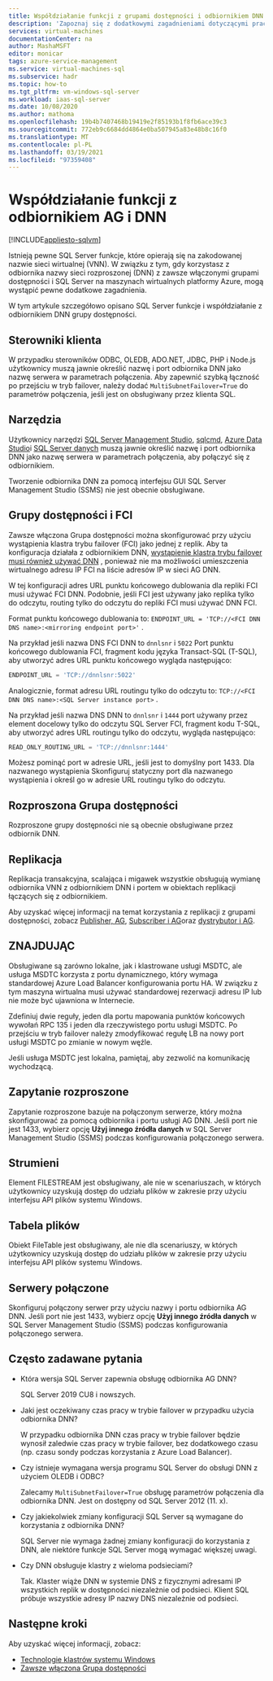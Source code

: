 ```yaml
---
title: Współdziałanie funkcji z grupami dostępności i odbiornikiem DNN
description: 'Zapoznaj się z dodatkowymi zagadnieniami dotyczącymi pracy z pewnymi SQL Server funkcjami i odbiornikiem nazwy sieci rozproszonej (DNN) z zawsze włączonymi grupami dostępności na SQL Server na maszynach wirtualnych platformy Azure. '
services: virtual-machines
documentationCenter: na
author: MashaMSFT
editor: monicar
tags: azure-service-management
ms.service: virtual-machines-sql
ms.subservice: hadr
ms.topic: how-to
ms.tgt_pltfrm: vm-windows-sql-server
ms.workload: iaas-sql-server
ms.date: 10/08/2020
ms.author: mathoma
ms.openlocfilehash: 19b4b7407468b19419e2f85193b1f8fb6ace39c3
ms.sourcegitcommit: 772eb9c6684dd4864e0ba507945a83e48b8c16f0
ms.translationtype: MT
ms.contentlocale: pl-PL
ms.lasthandoff: 03/19/2021
ms.locfileid: "97359408"
---
```

# <a name="feature-interoperability-with-ag-and-dnn-listener"></a>Współdziałanie funkcji z odbiornikiem AG i DNN 
[!INCLUDE[appliesto-sqlvm](../../includes/appliesto-sqlvm.md)]

Istnieją pewne SQL Server funkcje, które opierają się na zakodowanej nazwie sieci wirtualnej (VNN). W związku z tym, gdy korzystasz z odbiornika nazwy sieci rozproszonej (DNN) z zawsze włączonymi grupami dostępności i SQL Server na maszynach wirtualnych platformy Azure, mogą wystąpić pewne dodatkowe zagadnienia. 

W tym artykule szczegółowo opisano SQL Server funkcje i współdziałanie z odbiornikiem DNN grupy dostępności. 


## <a name="client-drivers"></a>Sterowniki klienta

W przypadku sterowników ODBC, OLEDB, ADO.NET, JDBC, PHP i Node.js użytkownicy muszą jawnie określić nazwę i port odbiornika DNN jako nazwę serwera w parametrach połączenia. Aby zapewnić szybką łączność po przejściu w tryb failover, należy dodać `MultiSubnetFailover=True` do parametrów połączenia, jeśli jest on obsługiwany przez klienta SQL. 

## <a name="tools"></a>Narzędzia

Użytkownicy narzędzi [SQL Server Management Studio](/sql/ssms/sql-server-management-studio-ssms), [sqlcmd](/sql/tools/sqlcmd-utility), [Azure Data Studio](/sql/azure-data-studio/what-is)i [SQL Server danych](/sql/ssdt/sql-server-data-tools) muszą jawnie określić nazwę i port odbiornika DNN jako nazwę serwera w parametrach połączenia, aby połączyć się z odbiornikiem. 

Tworzenie odbiornika DNN za pomocą interfejsu GUI SQL Server Management Studio (SSMS) nie jest obecnie obsługiwane. 


## <a name="availability-groups-and-fci"></a>Grupy dostępności i FCI

Zawsze włączona Grupa dostępności można skonfigurować przy użyciu wystąpienia klastra trybu failover (FCI) jako jednej z replik. Aby ta konfiguracja działała z odbiornikiem DNN, [wystąpienie klastra trybu failover musi również używać DNN](failover-cluster-instance-distributed-network-name-dnn-configure.md) , ponieważ nie ma możliwości umieszczenia wirtualnego adresu IP FCI na liście adresów IP w sieci AG DNN. 

W tej konfiguracji adres URL punktu końcowego dublowania dla repliki FCI musi używać FCI DNN. Podobnie, jeśli FCI jest używany jako replika tylko do odczytu, routing tylko do odczytu do repliki FCI musi używać DNN FCI. 

Format punktu końcowego dublowania to: `ENDPOINT_URL = 'TCP://<FCI DNN DNS name>:<mirroring endpoint port>'` . 

Na przykład jeśli nazwa DNS FCI DNN to `dnnlsnr` i `5022` Port punktu końcowego dublowania FCI, fragment kodu języka Transact-SQL (T-SQL), aby utworzyć adres URL punktu końcowego wygląda następująco: 

```sql
ENDPOINT_URL = 'TCP://dnnlsnr:5022'
```

Analogicznie, format adresu URL routingu tylko do odczytu to: `TCP://<FCI DNN DNS name>:<SQL Server instance port>` . 

Na przykład jeśli nazwa DNS DNN to `dnnlsnr` i `1444` port używany przez element docelowy tylko do odczytu SQL Server FCI, fragment kodu T-SQL, aby utworzyć adres URL routingu tylko do odczytu, wygląda następująco: 

```sql
READ_ONLY_ROUTING_URL = 'TCP://dnnlsnr:1444'
```

Możesz pominąć port w adresie URL, jeśli jest to domyślny port 1433. Dla nazwanego wystąpienia Skonfiguruj statyczny port dla nazwanego wystąpienia i określ go w adresie URL routingu tylko do odczytu.  

## <a name="distributed-availability-group"></a>Rozproszona Grupa dostępności

Rozproszone grupy dostępności nie są obecnie obsługiwane przez odbiornik DNN. 

## <a name="replication"></a>Replikacja

Replikacja transakcyjna, scalająca i migawek wszystkie obsługują wymianę odbiornika VNN z odbiornikiem DNN i portem w obiektach replikacji łączących się z odbiornikiem. 

Aby uzyskać więcej informacji na temat korzystania z replikacji z grupami dostępności, zobacz [Publisher, AG](/sql/database-engine/availability-groups/windows/configure-replication-for-always-on-availability-groups-sql-server), [Subscriber i AG](/sql/database-engine/availability-groups/windows/replication-subscribers-and-always-on-availability-groups-sql-server)oraz [dystrybutor i AG](/sql/relational-databases/replication/configure-distribution-availability-group).

## <a name="msdtc"></a>ZNAJDUJĄC

Obsługiwane są zarówno lokalne, jak i klastrowane usługi MSDTC, ale usługa MSDTC korzysta z portu dynamicznego, który wymaga standardowej Azure Load Balancer konfigurowania portu HA. W związku z tym maszyna wirtualna musi używać standardowej rezerwacji adresu IP lub nie może być ujawniona w Internecie. 

Zdefiniuj dwie reguły, jeden dla portu mapowania punktów końcowych wywołań RPC 135 i jeden dla rzeczywistego portu usługi MSDTC. Po przejściu w tryb failover należy zmodyfikować regułę LB na nowy port usługi MSDTC po zmianie w nowym węźle. 

Jeśli usługa MSDTC jest lokalna, pamiętaj, aby zezwolić na komunikację wychodzącą. 

## <a name="distributed-query"></a>Zapytanie rozproszone 

Zapytanie rozproszone bazuje na połączonym serwerze, który można skonfigurować za pomocą odbiornika i portu usługi AG DNN. Jeśli port nie jest 1433, wybierz opcję **Użyj innego źródła danych** w SQL Server Management Studio (SSMS) podczas konfigurowania połączonego serwera. 

## <a name="filestream"></a>Strumieni

Element FILESTREAM jest obsługiwany, ale nie w scenariuszach, w których użytkownicy uzyskują dostęp do udziału plików w zakresie przy użyciu interfejsu API plików systemu Windows. 

## <a name="filetable"></a>Tabela plików

Obiekt FileTable jest obsługiwany, ale nie dla scenariuszy, w których użytkownicy uzyskują dostęp do udziału plików w zakresie przy użyciu interfejsu API plików systemu Windows. 

## <a name="linked-servers"></a>Serwery połączone

Skonfiguruj połączony serwer przy użyciu nazwy i portu odbiornika AG DNN. Jeśli port nie jest 1433, wybierz opcję **Użyj innego źródła danych** w SQL Server Management Studio (SSMS) podczas konfigurowania połączonego serwera. 


## <a name="frequently-asked-questions"></a>Często zadawane pytania


- Która wersja SQL Server zapewnia obsługę odbiornika AG DNN? 

   SQL Server 2019 CU8 i nowszych.

- Jaki jest oczekiwany czas pracy w trybie failover w przypadku użycia odbiornika DNN?

   W przypadku odbiornika DNN czas pracy w trybie failover będzie wynosił zaledwie czas pracy w trybie failover, bez dodatkowego czasu (np. czasu sondy podczas korzystania z Azure Load Balancer).

- Czy istnieje wymagana wersja programu SQL Server do obsługi DNN z użyciem OLEDB i ODBC?

   Zalecamy `MultiSubnetFailover=True` obsługę parametrów połączenia dla odbiornika DNN. Jest on dostępny od SQL Server 2012 (11. x).

- Czy jakiekolwiek zmiany konfiguracji SQL Server są wymagane do korzystania z odbiornika DNN? 

   SQL Server nie wymaga żadnej zmiany konfiguracji do korzystania z DNN, ale niektóre funkcje SQL Server mogą wymagać większej uwagi. 

- Czy DNN obsługuje klastry z wieloma podsieciami?

   Tak. Klaster wiąże DNN w systemie DNS z fizycznymi adresami IP wszystkich replik w dostępności niezależnie od podsieci. Klient SQL próbuje wszystkie adresy IP nazwy DNS niezależnie od podsieci. 



## <a name="next-steps"></a>Następne kroki

Aby uzyskać więcej informacji, zobacz: 

- [Technologie klastrów systemu Windows](/windows-server/failover-clustering/failover-clustering-overview)   
- [Zawsze włączona Grupa dostępności](/sql/database-engine/availability-groups/windows/overview-of-always-on-availability-groups-sql-server)


